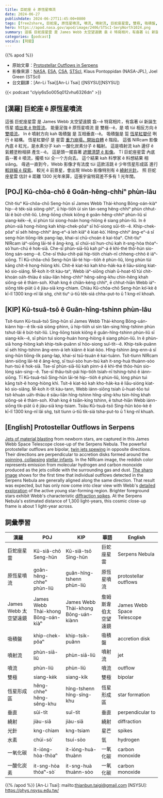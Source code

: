 ```yaml
---
title: 巨蛇座 ê 原恆星噴流
date: 2024-06-27
publishdate: 2024-06-27T11:45:00+0800
tags: [free2share, 巨蛇座, 原恆星噴流, 噴流, 噴射流, 巨蛇座星雲, 雙極, 吸積盤, 恆星形成區, 垂直, 繞射, 光針, James Webb 太空望遠鏡, 水素, 一氧化碳, 一酸化炭素]
hero: https://apod.nasa.gov/apod/image/2406/STScI-SerpNorth1024.png
summary: 這張 巨蛇座星雲 是 James Webb 太空望遠鏡 翕 ê 特寫相片，有翕著 ùi 新誕生恆星 噴出來 ê 物質流。
categories: [podcast]
vocals: [阿錕]
---
```


{{% apod %}}

- 原始文章：[Protostellar Outflows in Serpens](https://apod.nasa.gov/apod/ap240627.html)
- 影像來源：[NASA](https://www.nasa.gov), [ESA](https://www.esa.int/), [CSA](https://www.asc-csa.gc.ca/eng/), [STScI](https://www.stsci.edu/), Klaus Pontoppidan (NASA-JPL), Joel Green (STScI)
- 台文翻譯：[An-Li Tsai][An-Li Tsai] ([NSYSU][NSYSU])

{{< podcast "clyiy6s5o005q012vhu6326dn" >}}

## [漢羅] 巨蛇座 ê 原恆星噴流
這張 巨蛇座星雲 是 James Webb 太空望遠鏡 翕--ê 特寫相片，有翕著 ùi 新誕生恆星 [噴出來 ê 物質流][Jets of material blasting]。
能量足強 ê 原恆星噴流 是 雙極--ê，是 噴 tùi 相反方向 ê [雙噴流][twin jets spewing]。
In ê 噴射方向 kah 吸積盤 是 互相垂直--ê。
吸積盤是 踅 [恆星紅嬰仔][stellar infants] 咧行 ê 結構。
恆星紅嬰仔 是 星雲 [重力崩塌，開始自轉][spinning, collapsing] ê 階段。
這張 NIRcam 影像內底 ê 紅光，是水素分子 kah 一酸化炭素分子 ê 輻射。
這是噴射流 kah 邊仔 ê 氣體塗粉相挵 產生--ê。
這是頭一擺翕著 [遮爾清楚 ê 影像][The sharp image]。
Tī 巨蛇座星雲 內底 翕--著 ê 噴流，攏噴 tùi 仝一个方向去。
這个結果 kah 科學家 ê 料想結果 相 siâng。
毋過一直到今，Webb 影像才有法度 tùi 這款活跳 ê 少年恆星形成區 進行 [較詳細 ê 探索][detailed exploration]。
較光 ê 前景星，會出現 Webb 影像特別有 ê [繞射光針][diffraction spikes]。
照 巨蛇座星雲 估計 ê 距離 1300 光年來算，這張宇宙特寫差不多有 1 光年闊。

## [POJ] Kū-chôa-chō ê Goân-hêng-chhiⁿ phùn-lâu
Chit-tiuⁿ Kū-chôa-chō Seng-hûn sī James Webb Thài-khong Bōng-oán-kiàⁿ hip--ê te̍k-siá siòng-phìⁿ, ū hip-tio̍h ùi sin tàn-seng hêng-chhiⁿ phùn chhut-lâi ê bu̍t-chit-liû.
Lêng-liōng chiok kiông ê goân-hêng-chhiⁿ phùn-liû sī siang-ke̍k--ê, sī phùn tùi siong-hoán hong-hiòng ê siang phùn-liû.
In ê phùn-siā hong-hiòng kah khip-chek-pôaⁿ sī hō͘-siong sûi-ti̍t--ê.
Khip-chek-pôaⁿ sī se̍h hêng-chhiⁿ âng-eⁿ-á leh kiâⁿ ê kiat-kò͘.
Hêng-chhiⁿ âng-eⁿ-á sī seng-hûn tiōng-le̍k pang-lap, khai-sí chū-choán ê kai-tōaⁿ.
Chit-tiuⁿ NIRcam iáⁿ-siōng lāi-té ê âng-kng, sī chúi-sò͘ hun-chú kah it-sng-hòa thòaⁿ-sò͘ hun-chú ê hok-siā.
Che-sī phùn-siā-liû kah piⁿ-á ê khì-thé thô͘-hún sio-lòng sán-seng--ê.
Che-sī thâu-chi̍t-pái hip-tio̍h chiah-nī chheng-chhó ê iáⁿ-siōng.
Tī Kū-chôa-chō Seng-hûn lāi-té hip--tio̍h ê phùn-liû, lóng phùn tùi kāng chi̍t-ê hong-hiòng khì.
Chit-ê kiat-kó kah kho-ha̍k-ka ê liāu-sióng kiat-kó sio-siâng.
M̄-koh it-ti̍t kàu-taⁿ, Webb iáⁿ-siōng chiah ū-hoat-tō͘ tùi chit-khoán oa̍h-thiàu ê siàu-liân hêng-chhiⁿ hêng-sêng-khu chìn-hêng khah siông-sè ê thàm-soh.
Khah kng ê chiân-kéng chhiⁿ, ē chhut-hiān Webb iáⁿ-siōng te̍k-pia̍t ū ê jiàu-siā kng-chiam.
Chiàu Kū-chôa-chō Seng-hûn kó͘-kè ê kī-lî 1300 kng-nî lâi sǹg, chit tiuⁿ ú-tiū te̍k-siá chha-put-to ū 1 kng-nî khoah.

## [KIP] Kū-tsuâ-tsō ê Guân-hîng-tshinn phùn-lâu
Tsit-tiunn Kū-tsuâ-tsō Sing-hûn sī James Webb Thài-khong Bōng-uán-kiànn hip--ê ti̍k-siá siòng-phìnn, ū hip-tio̍h uì sin tàn-sing hîng-tshinn phùn tshut-lâi ê bu̍t-tsit-liû.
Lîng-liōng tsiok kiông ê guân-hîng-tshinn phùn-liû sī siang-ki̍k--ê, sī phùn tuì siong-huán hong-hiòng ê siang phùn-liû.
In ê phùn-siā hong-hiòng kah khip-tsik-puânn sī hōo-siong suî-ti̍t--ê.
Khip-tsik-puânn sī se̍h hîng-tshinn âng-enn-á leh kiânn ê kiat-kòo.
Hîng-tshinn âng-enn-á sī sing-hûn tiōng-li̍k pang-lap, khai-sí tsū-tsuán ê kai-tuānn.
Tsit-tiunn NIRcam iánn-siōng lāi-té ê âng-kng, sī tsuí-sòo hun-tsú kah it-sng-huà thuànn-sòo hun-tsú ê hok-siā.
Tse-sī phùn-siā-liû kah pinn-á ê khì-thé thôo-hún sio-lòng sán-sing--ê.
Tse-sī thâu-tsi̍t-pái hip-tio̍h tsiah-nī tshing-tshó ê iánn-siōng.
Tī Kū-tsuâ-tsō Sing-hûn lāi-té hip--tio̍h ê phùn-liû, lóng phùn tuì kāng tsi̍t-ê hong-hiòng khì.
Tsit-ê kiat-kó kah kho-ha̍k-ka ê liāu-sióng kiat-kó sio-siâng.
M̄-koh it-ti̍t kàu-tann, Webb iánn-siōng tsiah ū-huat-tōo tuì tsit-khuán ua̍h-thiàu ê siàu-liân hîng-tshinn hîng-sîng-khu tsìn-hîng khah siông-sè ê thàm-soh.
Khah kng ê tsiân-kíng tshinn, ē tshut-hiān Webb iánn-siōng ti̍k-pia̍t ū ê jiàu-siā kng-tsiam.
Tsiàu Kū-tsuâ-tsō Sing-hûn kóo-kè ê kī-lî 1300 kng-nî lâi sǹg, tsit tiunn ú-tiū ti̍k-siá tsha-put-to ū 1 kng-nî khuah.

## [English] Protostellar Outflows in Serpens
[Jets of material blasting][Jets of material blasting] from newborn stars, are captured in this James Webb Space Telescope close-up of the Serpens Nebula.
The powerful protostellar outflows are bipolar, [twin jets spewing][twin jets spewing] in opposite directions.
Their directions are perpendicular to accretion disks formed around the [spinning, collapsing][spinning, collapsing] [stellar infants][stellar infants].
In the NIRcam image, the reddish color represents emission from molecular hydrogen and carbon monoxide produced as the jets collide with the surrounding gas and dust.
[The sharp image][The sharp image] shows for the first time that individual outflows detected in the Serpens Nebula are generally aligned along the same direction.
That result was expected, but has only now come into clear view with Webb's [detailed exploration][detailed exploration] of the active young star-forming region.
Brighter foreground stars exhibit Webb's characteristic [diffraction spikes][diffraction spikes].
At the Serpens Nebula's estimated distance of 1,300 light-years, this cosmic close-up frame is about 1 light-year across.

## 詞彙學習

|漢羅|POJ|KIP|華語|English|
|-|-|-|-|-|
|巨蛇座星雲|Kū-siâ-chō Seng-hûn|Kū-siâ-tsō Sing-hûn|巨蛇座星雲|Serpens Nebula|
|原恆星噴流|goân-hêng-chheⁿ phùn-liû|guân-hîng-tshenn phùn-liû|原恆星噴流|protostellar outflows|
|James Webb 太空望遠鏡|James Webb Thài-khong Bōng-oán-kiàⁿ|James Webb Thài-khong Bōng-uán-kiànn|詹姆斯韋伯太空望遠鏡|James Webb Space Telescope|
|吸積盤|khip-chek-pôaⁿ|khip-tsik-puânn|吸積盤|accretion disk|
|噴射流|phùn-siā-liû|phùn-siā-liû|噴射流|jet|
|噴流|phùn-liû|phùn-liû|噴流|outflow|
|雙極|siang-ke̍k|siang-ki̍k|雙極|bipolar|
|恆星形成區|hêng-chheⁿ hêng-sêng-khu|hîng-tshenn hîng-sîng-khu|恆星形成區|star formation|
|垂直|sûi-ti̍t|suî-ti̍t|垂直|perpendicular to|
|繞射|jiàu-siā|jiàu-siā|繞射|diffraction|
|光針|kng-chiam|kng-tsiam|星芒|spikes|
|水素|chúi-sò͘|tsuí-sòo|氫|hydrogen|
|一氧化碳|it-ióng-hòa-thòaⁿ|it-ióng-huà-thuànn|一氧化碳|carbon monoxide|
|一酸化炭素|it-sng-hòa thòaⁿ-sò͘|it-sng-huà thuànn-sòo|一氧化碳|carbon monoxide|

{{% /apod %}}
[An-Li Tsai]: mailto:thianbun.taigi@gmail.com
[NSYSU]: https://phys.nsysu.edu.tw/

[copyright]: https://apod.nasa.gov/apod/fap/lib/about_apod.html#srapply
[License3]: https://creativecommons.org/licenses/by/3.0/
[License2]:https://creativecommons.org/licenses/by-nc-nd/2.0/

[Jets of material blasting]:https://webbtelescope.org/contents/news-releases/2024/news-2024-115
[twin jets spewing]:https://apod.nasa.gov/apod/ap230919.html
[spinning, collapsing]:https://webbtelescope.org/contents/articles/how-are-stars-born
[stellar infants]:https://apod.nasa.gov/apod/ap221118.html
[The sharp image]:https://webbtelescope.org/contents/media/images/2024/115/01HYGK23NHR452S6E8Q1T4FDE5
[detailed exploration]:https://arxiv.org/html/2406.13084v1
[diffraction spikes]:https://webbtelescope.org/contents/media/images/01G529MX46J7AFK61GAMSHKSSN
